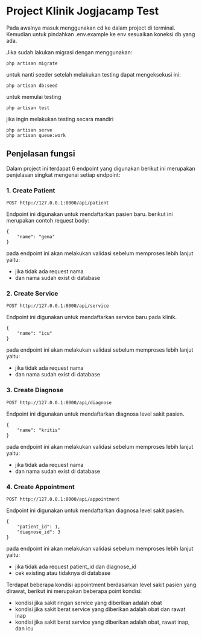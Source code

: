 # Project Klinik Jogjacamp Test
Pada awalnya masuk menggunakan cd ke dalam project di terminal.
Kemudian untuk pindahkan .env.example ke env sesuaikan koneksi db yang ada.

Jika sudah lakukan migrasi dengan menggunakan:
```
php artisan migrate
```

untuk nanti seeder setelah melakukan testing dapat mengeksekusi ini:
```
php artisan db:seed
```

untuk memulai testing
```
php artisan test
```

jika ingin melakukan testing secara mandiri 
```
php artisan serve
php artisan queue:work
```

## Penjelasan fungsi
Dalam project ini terdapat 6 endpoint yang digunakan berikut ini merupakan penjelasan singkat mengenai setiap endpoint:
### 1. Create Patient
```
POST http://127.0.0.1:8000/api/patient
```
Endpoint ini digunakan untuk mendaftarkan pasien baru.
berikut ini merupakan contoh request body:
```
{
    "name": "gema"
}
```
pada endpoint ini akan melakukan validasi sebelum memproses lebih lanjut yaitu:
- jika tidak ada request nama
- dan nama sudah exist di database

### 2. Create Service
```
POST http://127.0.0.1:8000/api/service
```
Endpoint ini digunakan untuk mendaftarkan service baru pada klinik.
```
{
    "name": "icu"
}
```
pada endpoint ini akan melakukan validasi sebelum memproses lebih lanjut yaitu:
- jika tidak ada request nama
- dan nama sudah exist di database
### 3. Create Diagnose
```
POST http://127.0.0.1:8000/api/diagnose
```
Endpoint ini digunakan untuk mendaftarkan diagnosa level sakit pasien.
```
{
    "name": "kritis"
}
```
pada endpoint ini akan melakukan validasi sebelum memproses lebih lanjut yaitu:
- jika tidak ada request nama
- dan nama sudah exist di database

### 4. Create Appointment
```
POST http://127.0.0.1:8000/api/appointment
```
Endpoint ini digunakan untuk mendaftarkan diagnosa level sakit pasien.
```
{
    "patient_id": 1,
    "diagnose_id": 3
}
```
pada endpoint ini akan melakukan validasi sebelum memproses lebih lanjut yaitu:
- jika tidak ada request patient_id dan diagnose_id
- cek existing atau tidaknya di database

Terdapat beberapa kondisi appointment berdasarkan level sakit pasien yang dirawat, berikut ini merupakan beberapa point kondisi:
- kondisi jika sakit ringan service yang diberikan adalah obat
- kondisi jika sakit berat service yang diberikan adalah obat dan rawat inap
- kondisi jika sakit berat service yang diberikan adalah obat, rawat inap, dan icu
